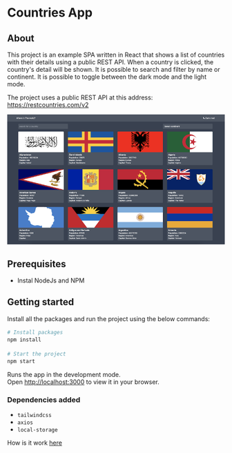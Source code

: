 # Countries App

## About

This project is an example SPA written in React that shows a list of countries with their details using a public REST API. When a country is clicked, the country's detail will be shown. It is possible to search and filter by name or continent. It is possible to toggle between the dark mode and the light mode.

The project uses a public REST API at this address: https://restcountries.com/v2


![All countries list](./docs/img/countries.png)

## Prerequisites
- Instal NodeJs and NPM

## Getting started
Install all the packages and run the project using the below commands:

```bash
# Install packages
npm install

# Start the project
npm start
```

Runs the app in the development mode.\
Open [http://localhost:3000](http://localhost:3000) to view it in your browser.

### Dependencies added
- `tailwindcss`
- `axios`
- `local-storage`

How is it work [here](./docs/demo.md)

